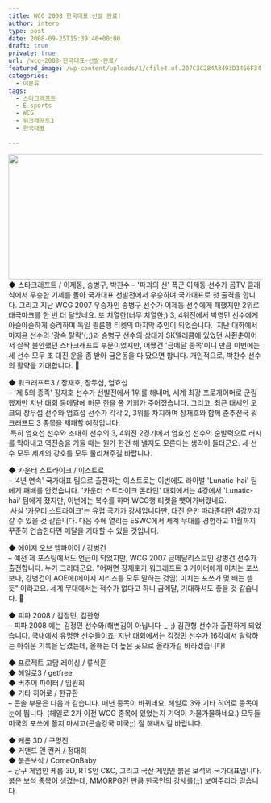 ```yaml
---
title: WCG 2008 한국대표 선발 완료!
author: interp
type: post
date: 2008-09-25T15:39:40+00:00
draft: true
private: true
url: /wcg-2008-한국대표-선발-완료/
featured_image: /wp-content/uploads/1/cfile4.uf.207C3C284A3493D3466F34.jpg
categories:
  - 미분류
tags:
  - 스타크래프트
  - E-sports
  - WCG
  - 워크래프트3
  - 한국대표

---
```

<img src="http://interp.iwinv.net/wp-content/uploads/1/cfile4.uf.207C3C284A3493D3466F34.jpg" width="615" height="249" />  
◆ 스타크래프트 / 이제동, 송병구, 박찬수  
&#8211; '파괴의 신' 폭군 이제동 선수가 곰TV 클래식에서 우승한 기세를 몰아 국가대표 선발전에서 우승하며 국가대표로 첫 출격을 합니다. 그리고 지난 WCG 2007 우승자인 송병구 선수가 이제동 선수에게 패했지만 2위로 태극마크를 한 번 더 달았네요. 또 치열한(너무 치열한;) 3, 4위전에서 박영민 선수에게 아슬아슬하게 승리하며 독일 쾰른행 티켓의 마지막 주인이 되었습니다.  
&nbsp;지난 대회에서 마재윤 선수의 '광속 탈락'(;;)과 송병구 선수의 상대가 SK텔레콤에 있었던 사쥔춘이어서 살짝 불안했던 스타크래프트 부문이었지만, 어쨌건 '금메달 종목'이니 만큼 이번에는 세 선수 모두 조 대진 운을 좀 받아 금은동을 다 땄으면 합니다. 개인적으로, 박찬수 선수의 활약을 기대합니다. 🙂  
  
◆ 워크래프트3 / 장재호, 장두섭, 엄효섭  
&#8211; '제 5의 종족' 장재호 선수가 선발전에서 1위를 해내며, 세계 최강 프로게이머로 군림했지만 지난 대회 동메달에 머문 한을 풀 기회가 주어졌습니다. 그리고, 최근 대세인 오크의 장두섭 선수와 엄효섭 선수가 각각 2, 3위를 차지하며 장재호와 함께 춘추전국 워크래프트 3 종목을 제패할 예정입니다.   
&nbsp;특히 엄효섭 선수와 조대희 선수의 3, 4위전 2경기에서 엄효섭 선수의 순발력으로 러시를 막아내고 역전승을 거둘 때는 뭔가 한건 해 낼지도 모른다는 생각이 들더군요. 세 선수 모두 세계의 강호를 모두 물리쳐주길 바랍니다.  
  
◆ 카운터 스트라이크 / 이스트로  
&#8211; '4년 연속' 국가대표 팀으로 출전하는 이스트로는 이번에도 라이벌 'Lunatic-hai' 팀에게 패배를 안겼습니다. '카운터 스트라이크 온라인' 대회에서는 4강에서 'Lunatic-hai' 팀에게 졌지만, 이번에는 복수를 하며 WCG행 티켓을 뺏어가버렸네요.   
&nbsp;사실 '카운터 스트라이크'는 유럽 국가가 강세입니다만, 대진 운만 따라준다면 4강까지 갈 수 있을 것 같습니다. 다음 주에 열리는 ESWC에서 세계 무대를 경험하고 11월까지 꾸준히 연습한다면 메달을 기대할 수 있을 것입니다.  
  
◆ 에이지 오브 엠파이어 / 강병건  
&#8211; 예전 제 포스팅에서도 언급이 되었지만, WCG 2007 금메달리스트인 강병건 선수가 출전합니다. 누가 그러더군요. "어쩌면 장재호가 워크래프트 3 게이머에게 미치는 포쓰보다, 강병건이 AOE에(에이지 시리즈를 모두 말하는 것임) 미치는 포쓰가 몇 배는 셀 듯" 이라고요. 세계 무대에서는 적수가 없다고 하니 금메달, 기대하셔도 좋을 것 같습니다. 🙂  
  
◆ 피파 2008 / 김정민, 김관형  
&#8211; 피파 2008 에는 김정민 선수와(해변김이 아닙니다-_-;) 김관형 선수가 출전하게 되었습니다. 국내에서 유명한 선수들이죠. 지난 대회에서는 김정민 선수가 16강에서 탈락하는 아쉬운 기록을 남겼는데, 올해는 더 높은 곳으로 올라가길 바라겠습니다!  
  
◆ 프로젝트 고담 레이싱 / 류석훈  
◆ 헤일로3 / getfree  
◆ 버추어 파이터 / 임원희  
◆ 기타 히어로 / 한규환  
&#8211; 콘솔 부문은 다음과 같습니다. 매년 종목이 바뀌네요. 헤일로 3와 기타 히어로 종목이 눈에 띕니다. (헤일로 2가 이전 WCG 종목에 있었는지 기억이 가물가물하네요.) 모두들 미국의 포쓰에 쫄지 마시고(콘솔강국 미국;;) 잘 해내시길 바랍니다.  
  
◆ 케롬 3D / 구명진  
◆ 커맨드 앤 컨커 / 정대희  
◆ 붉은보석 / ComeOnBaby  
&#8211; 당구 게임인 케롬 3D, RTS인 C&C, 그리고 국산 게임인 붉은 보석의 국가대표입니다. 붉은 보석 종목이 생겼는데, MMORPG인 만큼 한국인의 강세를(;;) 보여주리라 믿습니다.  
  

  
<P align=right></p>